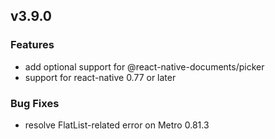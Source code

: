 ## v3.9.0

### Features
- add optional support for @react-native-documents/picker
- support for react-native 0.77 or later

### Bug Fixes
- resolve FlatList-related error on Metro 0.81.3
